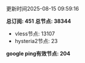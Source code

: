 更新时间2025-08-15 09:59:16

**总订阅: 451**
**总节点: 38344**
- vless节点: 13107
- hysteria2节点: 23

**google ping有效节点: 204**
